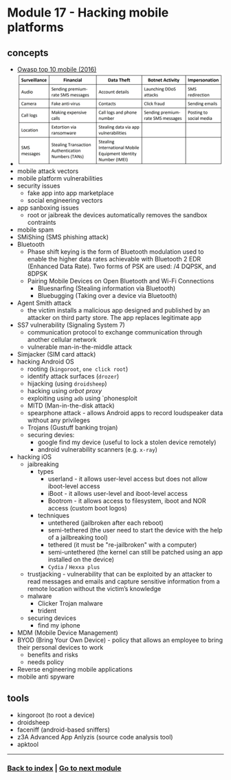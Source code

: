# Module 17 - Hacking mobile platforms

## concepts
- [Owasp top 10 mobile (2016)](https://owasp.org/www-project-mobile-top-10/)
- ![Mobile threats](assets/mobile_vuln.png)
- mobile attack vectors
- mobile platform vulnerabilities
- security issues
    - fake app into app marketplace
    - social engineering vectors
- app sanboxing issues
    - root or jaibreak the devices automatically removes the sandbox contraints
- mobile spam
- SMiShing (SMS phishing attack)
- Bluetooth
    - Phase shift keying is the form of Bluetooth modulation used to enable the higher data rates achievable with Bluetooth 2 EDR (Enhanced Data Rate). Two forms of PSK are used: /4 DQPSK, and 8DPSK
    - Pairing Mobile Devices on Open Bluetooth and Wi-Fi Connections
        - Bluesnarfing (Stealing information via Bluetooth)
        - Bluebugging (Taking over a device via Bluetooth)
- Agent Smith attack 
    - the victim installs a malicious app designed and published by an attacker on third party store. The app replaces legitimate app 
- SS7 vulnerability (Signaling System 7)
    - communication protocol to exchange communication through another cellular network
    - vulnerable man-in-the-middle attack
- Simjacker (SIM card attack)
- hacking Android OS
    - rooting (`kingoroot`, `one click root`)
    - identify attack surfaces (`drozer`)
    - hijacking (using `droidsheep`)
    - hacking using *orbot proxy*
    - exploiting using `adb` using `phonesploit
    - MITD (Man-in-the-disk attack)
    - spearphone attack - allows Android apps to record loudspeaker data without any privileges
    - Trojans (Gustuff banking trojan)
    - securing devies:
        - google find my device (useful to lock a stolen device remotely)
        - android vulnerability scanners (e.g. `x-ray`)
- hacking iOS
    - jaibreaking
        - types
            - userland - it allows user-level access but does not allow iboot-level access
            - iBoot - it allows user-level and iboot-level access
            - Bootrom - it allows access to filesystem, iboot and NOR access (custom boot logos)
        - techniques
            - untethered (jailbroken after each reboot)
            - semi-tethered (the user need to start the device with the help of a jailbreaking tool)
            - tethered (it must be "re-jailbroken" with a computer)
            - semi-untethered (the kernel can still be patched using an app installed on the device)
            - `Cydia` / `Hexxa plus`
    - trustjacking - vulnerability that can be exploited by an attacker to read messages and emails and capture sensitive information from a remote location without the victim’s knowledge
    - malware
        - Clicker Trojan malware
        - trident
    - securing devices
        - find my iphone
- MDM (Mobile Device Management)
- BYOD (Bring Your Own Device) - policy that allows an employee to bring their personal devices to work
    - benefits and risks
    - needs policy
- Reverse engineering mobile applications
- mobile anti spyware

## tools
- kingoroot (to root a device)
- droidsheep
- faceniff (android-based sniffers)
- z3A Advanced App Anlyzis (source code analysis tool)
- apktool 

---
### [Back to index](../README.md) | [Go to next module](18.md)